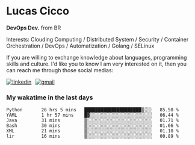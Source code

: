 # Lucas Cicco

**DevOps Dev.** from BR

Interests: Clouding Computing / Distributed System / Security / Container Orchestration / DevOps / Automatization / Golang / SELinux

If you are willing to exchange knowledge about languages, programming skills and culture. I'd like you to know I am very interested on it, then you can reach me through those social medias:

<div style="display: flex; align-items: center; gap: 10px;">
  <a href="https://www.linkedin.com/in/lucas-vitor-de-cicco" target="_blank">
    <img
      src="https://img.shields.io/badge/-LinkedIn-%230077B5?style=for-the-badge&logo=linkedin&logoColor=white"
      alt="linkedin"
      target="_blank" 
    />
  </a>
  <a href="mailto:lucasvitorx1@gmail.com">
      <img
        src="https://img.shields.io/badge/-Gmail-%23333?style=for-the-badge&logo=gmail&logoColor=white"
        alt="gmail"
        target="_blank"
      />
  </a>
</div>

### My wakatime in the last days

<!--START_SECTION:waka-->

```text
Python       26 hrs 5 mins   █████████████████████▒░░░   85.50 %
YAML         1 hr 57 mins    █▓░░░░░░░░░░░░░░░░░░░░░░░   06.44 %
Java         31 mins         ▒░░░░░░░░░░░░░░░░░░░░░░░░   01.71 %
Bash         30 mins         ▒░░░░░░░░░░░░░░░░░░░░░░░░   01.66 %
XML          21 mins         ▒░░░░░░░░░░░░░░░░░░░░░░░░   01.18 %
lir          16 mins         ▒░░░░░░░░░░░░░░░░░░░░░░░░   00.89 %
```

<!--END_SECTION:waka-->
